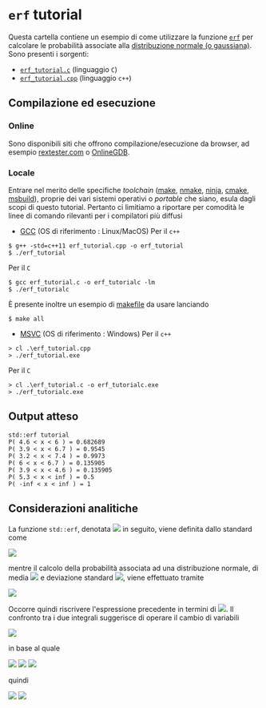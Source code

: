 # `erf` tutorial

Questa cartella contiene un esempio di come utilizzare la funzione [`erf`](https://en.cppreference.com/w/cpp/numeric/math/erf) per calcolare le probabilità associate alla [distribuzione normale (o gaussiana)](https://en.wikipedia.org/wiki/Normal_distribution). Sono presenti i sorgenti:
- [`erf_tutorial.c`](erf_tutorial.c) (linguaggio `C`)
- [`erf_tutorial.cpp`](erf_tutorial.cpp) (linguaggio `c++`)

## Compilazione ed esecuzione

### Online
Sono disponibili siti che offrono compilazione/esecuzione da browser, ad esempio [rextester.com](https://rextester.com/l/c_online_compiler_gcc) o [OnlineGDB](https://www.onlinegdb.com/online_c++_compiler).

### Locale
Entrare nel merito delle specifiche _toolchain_ ([make](https://www.gnu.org/software/make/), [nmake](https://docs.microsoft.com/it-it/cpp/build/reference/running-nmake?view=msvc-160), [ninja](https://ninja-build.org/), [cmake](https://cmake.org/), [msbuild](https://docs.microsoft.com/it-it/visualstudio/msbuild/msbuild?view=vs-2019)), proprie dei vari sistemi operativi o _portable_ che siano, esula dagli scopi di questo tutorial. Pertanto ci limitiamo a riportare per comodità le linee di comando rilevanti per i compilatori più diffusi

- [GCC](https://gcc.gnu.org/) (OS di riferimento : Linux/MacOS)
Per il `c++`
```
$ g++ -std=c++11 erf_tutorial.cpp -o erf_tutorial
$ ./erf_tutorial
```
Per il `C`
```
$ gcc erf_tutorial.c -o erf_tutorialc -lm
$ ./erf_tutorialc
```

È presente inoltre un esempio di [makefile](makefile) da usare lanciando
```
$ make all
```

- [MSVC](https://visualstudio.microsoft.com/it/vs/features/cplusplus/) (OS di riferimento : Windows)
Per il `c++`
```
> cl .\erf_tutorial.cpp
> ./erf_tutorial.exe
```
Per il `C`
```
> cl .\erf_tutorial.c -o erf_tutorialc.exe
> ./erf_tutorialc.exe
```


## Output atteso
```
std::erf tutorial
P( 4.6 < x < 6 ) = 0.682689
P( 3.9 < x < 6.7 ) = 0.9545
P( 3.2 < x < 7.4 ) = 0.9973
P( 6 < x < 6.7 ) = 0.135905
P( 3.9 < x < 4.6 ) = 0.135905
P( 5.3 < x < inf ) = 0.5
P( -inf < x < inf ) = 1
```


## Considerazioni analitiche

La funzione `std::erf`, denotata <img src="https://render.githubusercontent.com/render/math?math=\text{erf}(x)"> in seguito, viene definita dallo standard come

<img src="https://render.githubusercontent.com/render/math?math=\text{erf}(x) = \frac{2}{\sqrt{\pi}}\int_0^x e^{-t^2} dx">

mentre il calcolo della probabilità associata ad una distribuzione normale, di media <img src="https://render.githubusercontent.com/render/math?math=\mu"> e deviazione standard <img src="https://render.githubusercontent.com/render/math?math=\sigma">, viene effettuato tramite

<img src="https://render.githubusercontent.com/render/math?math=\text{P}(a < x < b) = \frac{1}{\sqrt{2\pi \sigma^2}}\int_a^b e^{-\frac{(x - \mu)^2}{2 \sigma^2}} dt">

Occorre quindi riscrivere l'espressione precedente in termini di <img src="https://render.githubusercontent.com/render/math?math=\text{erf}(x)">. Il confronto tra i due integrali suggerisce di operare il cambio di variabili


<img src="https://render.githubusercontent.com/render/math?math=y = \frac{x - \mu}{\sqrt{2 \sigma^2}}">

in base al quale

<img src="https://render.githubusercontent.com/render/math?math=dy = \sqrt{2 \sigma^2} dx">

<img src="https://render.githubusercontent.com/render/math?math=x = a \rightarrow y_a = \frac{a - \mu}{\sqrt{2 \sigma^2}}">

<img src="https://render.githubusercontent.com/render/math?math=x = b \rightarrow y_b = \frac{b - \mu}{\sqrt{2 \sigma^2}}">

quindi

<img src="https://render.githubusercontent.com/render/math?math=\text{P}(a < x < b) = \frac{1}{\sqrt{\pi}} \int_{y_a}^{y_b} e^{-y^2} dy = \frac{1}{\sqrt{\pi}} [ \int_{0}^{y_b} e^{-y^2} dy - \int_{0}^{y_a} e^{-y^2} dy ] =">

<img src="https://render.githubusercontent.com/render/math?math==\frac{1}{2} [ \frac{2}{\sqrt{\pi}} \int_{0}^{y_b} e^{-y^2} dy - \frac{2}{\sqrt{\pi}} \int_{0}^{y_a} e^{-y^2} dy ] = \frac{1}{2} [ \text{erf}(y_b) - \text{erf}(y_a) ]">

